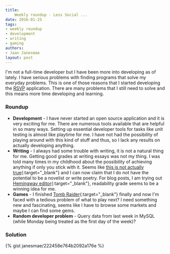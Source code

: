 ```yaml
---
title:
    Weekly roundup - Less Social ...
date: 2016-01-25
tags:
- weekly roundup
- development
- writing
- gaming
authors:
- Jaan Janesmae
layout: post
---
```

I'm not a full-time developer but I have been more into developing as of lately. I have serious problems with finding programs that solve my everyday problems. This is one of those reasons that I started developing the [RSVP](/projects/rsvp/) application. There are many problems that I still need to solve and this means more time developing and learning.

### Roundup

- **Development** - I have never started an open source application and it is very exciting for me. There are numerous tools available that are helpful in so many ways. Setting up essential developer tools for tasks like unit testing is almost like playtime for me. I have not had the possibility of playing around with this kind of stuff and thus, so I lack any results on actually developing anything.
- **Writing** - I always had some trouble with writing, it is not a natural thing for me. Getting good grades at writing essays was not my thing. I was told many times in my childhood about the possibility of achieving anything if only you stick with it. Seems like [this is not actually true][10k]{:target="_blank"} and I can now claim that I do not have the potential to be a novelist or write poetry. For blog posts, I am trying out [Hemingway editor][hemingway]{:target="_blank"}, readability grade seems to be a winning idea for me.
- **Games** - I finished [Tomb Raider][tombraider]{:target="_blank"} finally and now I'm faced with a tedious problem of what to play next? I need something new and fascinating, seems like I have to browse some markets and maybe I can find some gems.
- **Random developer problem** - Query data from last week in MySQL (while Monday being treated as the first day of the week)?

### Solution

{% gist janesmae/222458e764b2092a176e %}

[10k]: http://healthland.time.com/2013/05/20/10000-hours-may-not-make-a-master-after-all/
[hemingway]: http://www.hemingwayapp.com
[tombraider]: https://en.wikipedia.org/wiki/Tomb_Raider_(2013_video_game)
